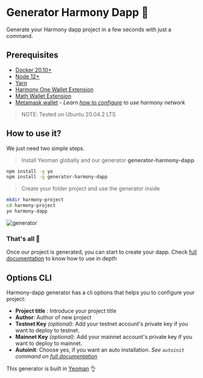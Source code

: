 # Generator Harmony Dapp 🚀

Generate your Harmony dapp project in a few seconds with just a command.

## Prerequisites
* [Docker 20.10+](https://docs.docker.com/engine/)
* [Node 12+](https://nodejs.org/en/download/)
* [Yarn](https://classic.yarnpkg.com/en/docs/install/)
* [Harmony One Wallet Extension](https://chrome.google.com/webstore/detail/harmony-one-wallet/fnnegphlobjdpkhecapkijjdkgcjhkib)
* [Math Wallet Extension](https://chrome.google.com/webstore/detail/math-wallet/afbcbjpbpfadlkmhmclhkeeodmamcflc)
* [Metamask wallet](https://chrome.google.com/webstore/detail/metamask/nkbihfbeogaeaoehlefnkodbefgpgknn) - *Learn [how to configure](https://docs.harmony.one/home/network/wallets/browser-extensions-wallets/metamask-wallet) to use harmony network*
> NOTE: Tested on Ubuntu 20.04.2 LTS

## How to use it?

We just need two simple steps.

> Install Yeoman globally and our generator **generator-harmony-dapp**

```bash
npm install -g yo
npm install -g generator-harmony-dapp
```

> Create your folder project and use the generator inside

```bash
mkdir harmony-project
cd harmony-project
yo harmony-dapp
```

![generator](https://user-images.githubusercontent.com/8777166/128394173-8c28f717-8d6d-495f-85ca-8054bac5918f.png)

### That's all 🎉

Once our project is generated, you can start to create your dapp.
Check [full documentation](https://github.com/jotagep/harmony-dapp-template) to know how to use in depth

## Options CLI

Harmony-dapp generator has a cli options that helps you to configure your project:

 - **Project title** : Introduce your project title
 - **Author**: Author of new project
 - **Testnet Key** *(optional)*: Add your testnet account's private key if you want to deploy to testnet.
 - **Mainnet Key** *(optional)*: Add your mainnet account's private key if you want to deploy to mainnet.
 - **Autoinit**: Choose yes, if you want an auto installation. *See `autoinit` command on [full documentation](https://github.com/jotagep/harmony-dapp-template)*

This generator is built in [Yeoman](https://yeoman.io/) 👌